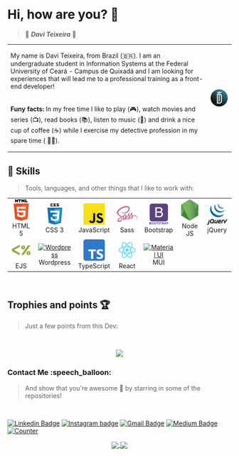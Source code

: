 <h1> Hi, how are you? 🖖 </h1>

> 🦇 **_Davi Teixeira_** 🦇

<table align="center">
  <tr>
    <td>
      <p>
        My name is Davi Teixeira, from Brazil (🇧🇷). I am an undergraduate student in Information Systems at the Federal University of Ceará - Campus de Quixadá
        and I am looking for experiences that will lead me to a professional training as a front-end developer!
      </p>
    </td>
    <td rowspan="2">
      <a href="https://daviteixeira-btm.github.io/">
        <img src="img/logo-daviteixeira-dev.png" width="200" align="right" alt="Computador Davi Teixeira" target="_blank">
      </a>
    </td>
  </tr>
  <tr>
    <td>
      <p>
        <strong>Funy facts:</strong> In my free time I like to play (🎮), 
        watch movies and series (📺), read books (📚), listen to music (🎵) and drink a nice cup of 
        coffee (☕️) while I exercise my detective profession in my spare time ( 🕵️‍♂️).
      </p>
    </td>
  </tr>
</table>

<h2 align="left"> 🚀 Skills </h2>

> Tools, languages, and other things that I like to work with:

<table align="center">
  <!-- First Line -->
  <tr>
    <td align="center" width="96">
      <a href="https://developer.mozilla.org/pt-BR/docs/Web/HTML" target="_blank">
        <img src="img/Html5-logo.png" width="48" height="48" alt="HTML 5" />
      </a>
      <br>HTML 5
    </td>
    <td align="center" width="96">
      <a href="https://developer.mozilla.org/pt-BR/docs/Web/CSS">
        <img src="img/Css3-logo.png" width="48" height="48" alt="CSS 3" />
      </a>
      <br>CSS 3
    </td>
    <td align="center" width="96">
      <a href="https://developer.mozilla.org/pt-BR/docs/Web/JavaScript">
        <img src="img/JavaScript-logo.png" width="48" height="48" alt="JavaScript" />
      </a>
      <br>JavaScript
    </td>
    <td align="center" width="96">
      <a href="https://sass-lang.com/">
        <img src="img/Sass-logo.png" width="48" height="48" alt="Sass" />
      </a>
      <br>Sass
    </td>    
    <td align="center" width="96">
      <a href="https://getbootstrap.com/">
        <img src="img/Bootstrap-logo.png" width="48" height="48" alt="Bootstrap" />
      </a>
      <br>Bootstrap
    </td>
    <td align="center" width="96">
      <a href="https://nodejs.org/en/">
        <img src="img/Nodejs-logo.png" width="48" height="48" alt="Node JS" />
      </a>
      <br>Node JS
    </td>
    <td align="center" width="96">
      <a href="https://jquery.com/">
        <img src="img/jQuery-logo.png" width="48" height="48" alt="jQuery" />
      </a>
      <br>jQuery
    </td>
    
  </tr>
  <tr>
    <td align="center" width="96"> 
      <a href="https://ejs.co/" >
        <img src="img/EJS-logo.png" width="48" height="48" alt="EJS" />
      </a>
      <br>EJS
    </td>
    <td align="center" width="96"> 
      <a href="https://wordpress.com" >
        <img src="https://upload.wikimedia.org/wikipedia/commons/thumb/9/98/WordPress_blue_logo.svg/1024px-WordPress_blue_logo.svg.png" 
             width="48" height="48" alt="Wordpress" />
      </a>
      <br>Wordpress
    </td>
    <td align="center" width="96">
      <a href="https://www.typescriptlang.org/" >
        <img src="img/TypeScript-logo.png" width="48" height="48" alt="TypeScript" />
      </a>
      <br>TypeScript
    </td>
    <td align="center" width="96">
      <a href="https://pt-br.reactjs.org/" >
        <img src="img/React-logo.png" width="48" height="48" alt="React" />
      </a>
      <br>React
    </td>
    <td align="center" width="96">
      <a href="https://mui.com/" >
        <img src="https://camo.githubusercontent.com/306dedb9426f1d93a981d305a0a18164932ece8dca4d5fd820b1d3c36625b218/68747470733a2f2f6d75692e636f6d2f7374617469632f6c6f676f2e737667" 
             width="48" height="48" alt="Material UI" />
      </a>
      <br>MUI
    </td>
  </tr>
  <!-- End of First Line -->
</table>

<br />

<h2 align="left"> Trophies and points 🏆 </h2>

> Just a few points from this Dev:

<br />

<p align="center">
  <img src="https://github-profile-trophy.vercel.app/?username=daviteixeira-btm&theme=dracula&row=2&no-bg=true&column=3&margin-w=15&margin-h=15" />
</p>

<h3 align="left"> Contact Me :speech_balloon: </h3>

> And show that you're awesome 🤩 by starring in some of the repositories!

<br />

[![Linkedin Badge](https://img.shields.io/badge/LinkedIn-0077B5?style=for-the-badge&logo=linkedin&logoColor=white&link)](https://www.linkedin.com/in/daviteixeira-me/)
[![Instagram badge](https://img.shields.io/badge/Instagram-E4405F?style=for-the-badge&logo=instagram&logoColor=white)](https://www.instagram.com/daviteixeira.dev/)
[![Gmail Badge](https://img.shields.io/badge/Gmail-D14836?style=for-the-badge&logo=gmail&logoColor=white)](mailto:daviteixeira.dev@gmail.com)
[![Medium Badge](https://img.shields.io/badge/Medium-12100E?style=for-the-badge&logo=medium&logoColor=white)](https://medium.com/@daviteixeira.btm)
[![Counter](https://komarev.com/ghpvc/?username=daviteixeira-btm&color=brightgreen)](https://www.daviteixeira.dev.br)

<div align="center">
  <a href="https://github.com/daviteixeira-btm">
  <img width="300px" align="center" 
       src="https://github-readme-stats.vercel.app/api/top-langs/?username=daviteixeira-btm&layout=compact&langs_count=8&theme=gotham"/>
  <img width="420px" align="center" 
       src="https://github-readme-stats.vercel.app/api?username=daviteixeira-btm&show_icons=true&theme=gotham&include_all_commits=true&count_private=true"/>
</div>

